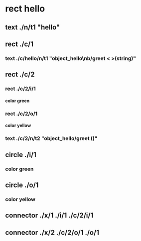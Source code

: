 # rect hello
## text ./n/t1 "hello"
## rect ./c/1
### text ./c/hello/n/t1 "object_hello\nb/greet < >(string)"
## rect ./c/2
### rect ./c/2/i/1
#### color green
### rect ./c/2/o/1
#### color yellow
### text ./c/2/n/t2 "object_hello/greet ()"
## circle ./i/1
### color green
## circle ./o/1
### color yellow


## connector ./x/1 ./i/1 ./c/2/i/1
## connector ./x/2 ./c/2/o/1 ./o/1

